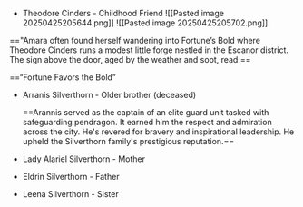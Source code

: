 - Theodore Cinders - Childhood Friend
  ![[Pasted image 20250425205644.png]]
  ![[Pasted image 20250425205702.png]]

=="Amara often found herself wandering into Fortune’s Bold where Theodore Cinders runs a modest little forge nestled in the Escanor district. The sign above the door, aged by the weather and soot, read:== 

==“Fortune Favors the Bold”



- Arranis Silverthorn - Older brother (deceased)
  
  ==Arannis served as the captain of an elite guard unit tasked with safeguarding pendragon. It earned him the respect and admiration across the city. He's revered for bravery and inspirational leadership. He upheld the Silverthorn family's prestigious reputation.==
  
  
  
- Lady Alariel Silverthorn - Mother
- Eldrin Silverthorn - Father
- Leena Silverthorn - Sister